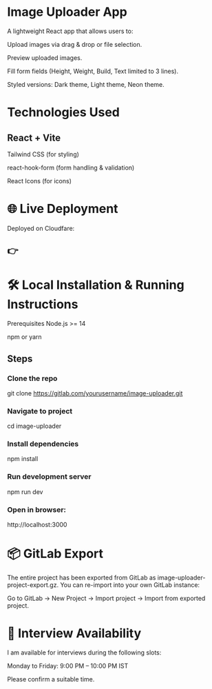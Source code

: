 # Image Uploader App
A lightweight React app that allows users to:

Upload images via drag & drop or file selection.

Preview uploaded images.

Fill form fields (Height, Weight, Build, Text limited to 3 lines).

Styled versions: Dark theme, Light theme, Neon theme.

# Technologies Used
## React + Vite

Tailwind CSS (for styling)

react-hook-form (form handling & validation)

React Icons (for icons)

# 🌐 Live Deployment
Deployed on Cloudfare:
## 👉

# 🛠 Local Installation & Running Instructions
Prerequisites
Node.js >= 14

npm or yarn

## Steps
### Clone the repo
git clone https://gitlab.com/yourusername/image-uploader.git

### Navigate to project
cd image-uploader

### Install dependencies
npm install

### Run development server
npm run dev

### Open in browser:
http://localhost:3000

# 📦 GitLab Export
The entire project has been exported from GitLab as image-uploader-project-export.gz.
You can re-import into your own GitLab instance:

Go to GitLab → New Project → Import project → Import from exported project.

# 📅 Interview Availability
I am available for interviews during the following slots:

Monday to Friday: 9:00 PM – 10:00 PM IST

Please confirm a suitable time.
